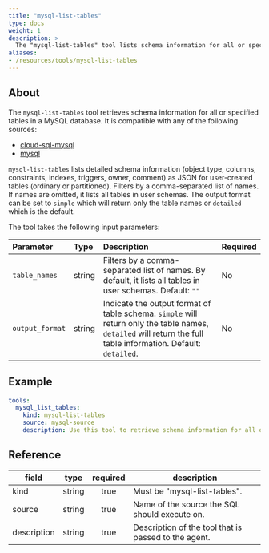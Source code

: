 ```yaml
---
title: "mysql-list-tables"
type: docs
weight: 1
description: >
  The "mysql-list-tables" tool lists schema information for all or specified tables in a MySQL database.
aliases:
- /resources/tools/mysql-list-tables
---
```


## About

The `mysql-list-tables` tool retrieves schema information for all or specified tables in a MySQL database. It is compatible with any of the following sources:

- [cloud-sql-mysql](../../sources/cloud-sql-mysql.md)
- [mysql](../../sources/mysql.md)

`mysql-list-tables` lists detailed schema information (object type, columns, constraints, indexes, triggers, owner, comment) as JSON for user-created tables (ordinary or partitioned). Filters by a comma-separated list of names. If names are omitted, it lists all tables in user schemas. The output format can be set to `simple` which will return only the table names or `detailed` which is the default.

The tool takes the following input parameters:

| Parameter  | Type   | Description                                                                              | Required |
| :--------- | :----- | :--------------------------------------------------------------------------------------- | :------- |
| `table_names`  | string | Filters by a comma-separated list of names. By default, it lists all tables in user schemas. Default: `""`                                                 | No      |
| `output_format` | string | Indicate the output format of table schema. `simple` will return only the table names, `detailed` will return the full table information. Default: `detailed`. | No       |

## Example

```yaml
tools:
  mysql_list_tables:
    kind: mysql-list-tables
    source: mysql-source
    description: Use this tool to retrieve schema information for all or specified tables. Output format can be simple (only table names) or detailed.
```

## Reference

| **field**   |                  **type**                  | **required** | **description**                                                                                  |
|-------------|:------------------------------------------:|:------------:|--------------------------------------------------------------------------------------------------|
| kind        |                   string                   |     true     | Must be "mysql-list-tables".                                                          |
| source      |                   string                   |     true     | Name of the source the SQL should execute on.                                                    |
| description |                   string                   |     true     | Description of the tool that is passed to the agent.                                             |

